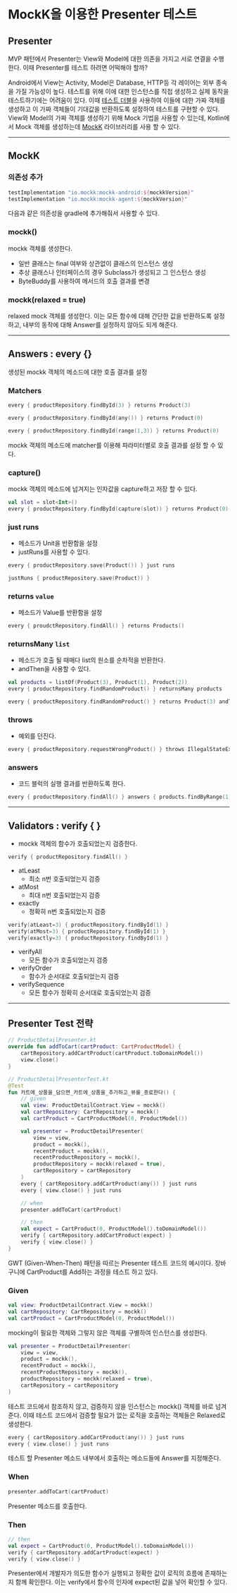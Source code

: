 # MockK을 이용한 Presenter 테스트

## Presenter

MVP 패턴에서 Presenter는 View와 Model에 대한 의존을 가지고 서로 연결을 수행한다. 이때 Presenter를 테스트 하려면 어떡해야 할까?

Android에서 View는 Activity, Model은 Database, HTTP등 각 레이어는 외부 종속을 가질 가능성이 높다. 테스트를 위해 이에 대한 인스턴스를 직접 생성하고 실제 동작을 테스트하기에는 어려움이 있다. 이때 [테스트 더블](https://tecoble.techcourse.co.kr/post/2020-09-19-what-is-test-double/)을 사용하여 이들에 대한 가짜 객체를 생성하고 이 가짜 객체들이 기대값을 반환하도록 설정하여 테스트를 구현할 수 있다. View와 Model의 가짜 객체를 생성하기 위해 Mock 기법을 사용할 수 있는데, Kotlin에서 Mock 객체를 생성하는데 [MockK](https://mockk.io/) 라이브러리를 사용 할 수 있다.

---

## MockK

### 의존성 추가

```kotlin
testImplementation "io.mockk:mockk-android:${mockkVersion}"
testImplementation "io.mockk:mockk-agent:${mockkVersion}"
```

다음과 같은 의존성을 gradle에 추가해줘서 사용할 수 있다.

### mockk()

mockk 객체를 생성한다.

- 일반 클래스는 final 여부와 상관없이 클래스의 인스턴스 생성
- 추상 클래스나 인터페이스의 경우 Subclass가 생성되고 그 인스턴스 생성
- ByteBuddy를 사용하여 메서드의 호출 결과를 변경

### mockk(relaxed = true)

relaxed mock 객체를 생성한다. 이는 모든 함수에 대해 간단한 값을 반환하도록 설정하고, 내부의 동작에 대해 Answer를 설정하지 않아도 되게 해준다.

---

## Answers : every {}

생성된 mockk 객체의 메소드에 대한 호출 결과를 설정

### Matchers

```kotlin
every { productRepository.findById(3) } returns Product(3)

every { productRepository.findById(any()) } returns Product(0)

every { productRepository.findById(range(1,3)) } returns Product(0)
```

mockk 객체의 메소드에 matcher를 이용해 파라미터별로 호출 결과를 설정 할 수 있다.

### capture()

mockk 객체의 메소드에 넘겨지는 인자값을 capture하고 저장 할 수 있다.

```kotlin
val slot = slot<Int>()
every { productRepository.findById(capture(slot)) } returns Product(0)
```

### just runs

- 메소드가 Unit을 반환함을 설정
- justRuns를 사용할 수 있다.

```kotlin
every { productRepository.save(Product()) } just runs

justRuns { productRepository.save(Product)) }
```

### returns `value`

- 메소드가 Value를 반환함을 설정

```kotlin
every { proudctRepository.findAll() } returns Products()
```

### returnsMany `list`

- 메소드가 호출 될 때매다 list의 원소를 순차적을 반환한다.
- andThen을 사용할 수 있다.

```kotlin
val products = listOf(Product(3), Product(1), Product(2))
every { productRepository.findRandomProduct() } returnsMany products

every { productRepository.findRandomProduct() } returns Product(3) andThen Product(1) andThen Product(2)
```

### throws

- 예외를 던진다.

```kotlin
every { productRepository.requestWrongProduct() } throws IllegalStateException()
```

### answers

- 코드 블럭의 실행 결과를 반환하도록 한다.

```kotlin
every { productRepository.findAll() } answers { products.findByRange(1, 3) }
```

---

## Validators : verify { }

- mockk 객체의 함수가 호출되었는지 검증한다.

```kotlin
verify { productRepository.findAll() }
```

- atLeast
    - 최소 n번 호출되었는지 검증
- atMost
    - 최대 n번 호출되었는지 검증
- exactly
    - 정확히 n번 호출되었는지 검증

```kotlin
verify(atLeast=3) { productRepository.findById(1) }
verify(atMost=3) { productRepository.findById(1) }
verify(exactly=3) { productRepository.findById(1) }
```

- verifyAll
    - 모든 함수가 호출되었는지 검증
- verifyOrder
    - 함수가 순서대로 호출되었는지 검증
- verifySequence
    - 모든 함수가 정확히 순서대로 호출되었는지 검증

---

## Presenter Test 전략

```kotlin
// ProductDetailPresenter.kt
override fun addToCart(cartProduct: CartProductModel) {
    cartRepository.addCartProduct(cartProduct.toDomainModel())
    view.close()
}
```

```kotlin
// ProductDetailPresenterTest.kt
@Test
fun 카트에_상품을_담으면_카트에_상품을_추가하고_뷰를_종료한다() {
    // given
    val view: ProductDetailContract.View = mockk()
    val cartRepository: CartRepository = mockk()
    val cartProduct = CartProductModel(0, ProductModel())

    val presenter = ProductDetailPresenter(
        view = view,
        product = mockk(),
        recentProduct = mockk(),
        recentProductRepository = mockk(),
        productRepository = mockk(relaxed = true),
        cartRepository = cartRepository
    )
    every { cartRepository.addCartProduct(any()) } just runs
    every { view.close() } just runs

    // when
    presenter.addToCart(cartProduct)

    // then
    val expect = CartProduct(0, ProductModel().toDomainModel())
    verify { cartRepository.addCartProduct(expect) }
    verify { view.close() }
}
```

GWT (Given-When-Then) 패턴을 따르는 Presenter 테스트 코드의 예시이다. 장바구니에 CartProduct를 Add하는 과정을 테스트 하고 있다.

### Given

```kotlin
val view: ProductDetailContract.View = mockk()
val cartRepository: CartRepository = mockk()
val cartProduct = CartProductModel(0, ProductModel())
```

mocking이 필요한 객체와 그렇지 않은 객체를 구별하여 인스턴스를 생성한다.

```kotlin
val presenter = ProductDetailPresenter(
    view = view,
    product = mockk(),
    recentProduct = mockk(),
    recentProductRepository = mockk(),
    productRepository = mockk(relaxed = true),
    cartRepository = cartRepository
)
```

테스트 코드에서 참조하지 않고, 검증하지 않을 인스턴스는 mockk() 객체를 바로 넘겨준다. 이때 테스트 코드에서 검증할 필요가 없는 로직을 호출하는 객체들은 Relaxed로 생성한다.

```kotlin
every { cartRepository.addCartProduct(any()) } just runs
every { view.close() } just runs
```

테스트 할 Presenter 메소드 내부에서 호출하는 메소드들에 Answer를 지정해준다.

### When

```kotlin
presenter.addToCart(cartProduct)
```

Presenter 메소드를 호출한다.

### Then

```kotlin
// then
val expect = CartProduct(0, ProductModel().toDomainModel())
verify { cartRepository.addCartProduct(expect) }
verify { view.close() }
```

Presenter에서 개발자가 의도한 함수가 실행되고 정확한 값이 로직의 흐름에 존재하는지 함께 확인한다. 이는 verify에서 함수의 인자에 expect된 값을 넣어 확인할 수 있다.